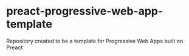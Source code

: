 # preact-progressive-web-app-template
 Repository created to be a template for Progressive Web Apps built on Preact

